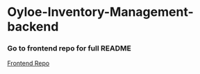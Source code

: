 # Oyloe-Inventory-Management-backend

### Go to frontend repo for full README
[Frontend Repo](https://github.com/boyloe/oyloe-inventory-management-frontend)
